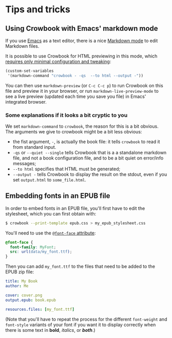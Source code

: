 # Tips and tricks #

## Using Crowbook with Emacs' markdown mode ##

If you use [Emacs](https://www.gnu.org/software/emacs/) as a text
editor, there is a
nice [Markdown mode](http://jblevins.org/projects/markdown-mode/) to
edit Markdown files. 

It is possible to use Crowbook for HTML previewing in this mode, which
[requires only minimal configuration and tweaking](http://xkcd.com/1742/):

```lisp
(custom-set-variables
 '(markdown-command "crowbook - -qs  --to html --output -"))
```

You can then use `markdown-preview` (or `C-c C-c p`) to run
Crowbook on this file and preview it in your browser, or run
`markdown-live-preview-mode` to see a live preview (updated each time
you save you file) in Emacs' integrated browser. 

### Some explanations if it looks a bit cryptic to you 

We set `markdown-command` to `crowbook`, the reason for this is a bit
obvious. The arguments we give to crowbook might be a bit less
obvious:

* the fist argument, `-`, is actually the book file: it tells
  `crowbook` to read it from standard input.
* `-qs` or `--quiet --single` tells Crowbook that is a a standalone
  markdown file, and not a book configuration file, and to be a bit
  quiet on error/info messages;
* `--to html` specifies that HTML must be generated;
* `--output -` tells Crowbook to display the result on the
  stdout, even if you set `output.html` to `some_file.html`.

## Embedding fonts in an EPUB file 

In order to embed fonts in an EPUB file, you'll first have to edit the
stylesheet, which you can first obtain with:

```bash
$ crowbook --print-template epub.css > my_epub_stylesheet.css
```

You'll need to use the [`@font-face` attribute](https://developer.mozilla.org/fr/docs/Web/CSS/@font-face):

```css
@font-face {
  font-family: MyFont;
  src: url(data/my_font.ttf);
}
```

Then you can add `my_font.ttf` to the files that need to be added to
the EPUB zip file:

```yaml
title: My Book
author: Me

cover: cover.png
output.epub: book.epub

resources.files: [my_font.ttf]
```


(Note that you'll have to repeat the process for the different
`font-weight` and `font-style` variants of your font if you want it to
display correctly when there is some text in **bold**, *italics*, or **_both_**.) 


